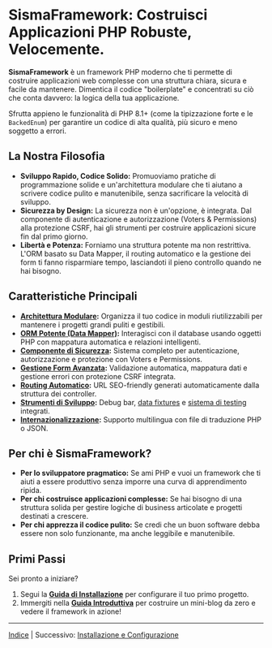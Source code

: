 # SismaFramework: Costruisci Applicazioni PHP Robuste, Velocemente.

**SismaFramework** è un framework PHP moderno che ti permette di costruire applicazioni web complesse con una struttura chiara, sicura e facile da mantenere. Dimentica il codice "boilerplate" e concentrati su ciò che conta davvero: la logica della tua applicazione.

Sfrutta appieno le funzionalità di PHP 8.1+ (come la tipizzazione forte e le `BackedEnum`) per garantire un codice di alta qualità, più sicuro e meno soggetto a errori.

## La Nostra Filosofia

*   **Sviluppo Rapido, Codice Solido:** Promuoviamo pratiche di programmazione solide e un'architettura modulare che ti aiutano a scrivere codice pulito e manutenibile, senza sacrificare la velocità di sviluppo.
*   **Sicurezza by Design:** La sicurezza non è un'opzione, è integrata. Dal componente di autenticazione e autorizzazione (Voters & Permissions) alla protezione CSRF, hai gli strumenti per costruire applicazioni sicure fin dal primo giorno.
*   **Libertà e Potenza:** Forniamo una struttura potente ma non restrittiva. L'ORM basato su Data Mapper, il routing automatico e la gestione dei form ti fanno risparmiare tempo, lasciandoti il pieno controllo quando ne hai bisogno.

## Caratteristiche Principali

*   **[Architettura Modulare](module-architecture.md):** Organizza il tuo codice in moduli riutilizzabili per mantenere i progetti grandi puliti e gestibili.
*   **[ORM Potente (Data Mapper)](orm.md):** Interagisci con il database usando oggetti PHP con mappatura automatica e relazioni intelligenti.
*   **[Componente di Sicurezza](security.md):** Sistema completo per autenticazione, autorizzazione e protezione con Voters e Permissions.
*   **[Gestione Form Avanzata](forms.md):** Validazione automatica, mappatura dati e gestione errori con protezione CSRF integrata.
*   **[Routing Automatico](controllers.md):** URL SEO-friendly generati automaticamente dalla struttura dei controller.
*   **[Strumenti di Sviluppo](debug-bar.md):** Debug bar, [data fixtures](data-fixtures.md) e [sistema di testing](testing.md) integrati.
*   **[Internazionalizzazione](internationalization.md):** Supporto multilingua con file di traduzione PHP o JSON.

## Per chi è SismaFramework?

*   **Per lo sviluppatore pragmatico:** Se ami PHP e vuoi un framework che ti aiuti a essere produttivo senza imporre una curva di apprendimento ripida.
*   **Per chi costruisce applicazioni complesse:** Se hai bisogno di una struttura solida per gestire logiche di business articolate e progetti destinati a crescere.
*   **Per chi apprezza il codice pulito:** Se credi che un buon software debba essere non solo funzionante, ma anche leggibile e manutenibile.

## Primi Passi

Sei pronto a iniziare?

1.  Segui la **[Guida di Installazione](installation.md)** per configurare il tuo primo progetto.
2.  Immergiti nella **[Guida Introduttiva](getting-started.md)** per costruire un mini-blog da zero e vedere il framework in azione!

---

[Indice](index.md) | Successivo: [Installazione e Configurazione](installation.md)
